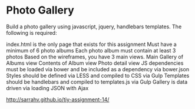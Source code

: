 # Photo Gallery

Build a photo gallery using javascript, jquery, handlebars templates. The following is required:

index.html is the only page that exists for this assignment
Must have a minimum of 6 photo albums
Each photo album must contain at least 3 photos
Based on the wireframes, you have 3 main views.
Main Gallery of Albums view
Contents of Album view
Photo detail view
JS dependencies must be loaded via bower and be included as a dependency via bower.json
Styles should be defined via LESS and compiled to CSS via Gulp
Templates should be handlebars and compiled to templates.js via Gulp
Gallery is data driven via loading JSON with Ajax

http://sarrahv.github.io/tiy-assignment-14/
